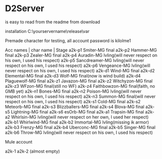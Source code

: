 # D2Server
is easy to read from the readme from download

installation
C:\yourservername\release\var

Premade character for testing, all account password is kilolme1

Acc names 	| char name			  | Stage
a2k-p1			Smiter-MG			final
a2k-p2			Hammer-MG			final
a2k-p3			Zealer-MG			final
a2k-p4			Auradin-MG			lvling(will never respect on his own, I used his respect)
a2k-p5			Sancdreamer-MG		lvling(will never respect on his own, I used his respect)
a2k-p6			Vengeance-MG		lvling(will never respect on his own, I used his respect)
a2k-d1			Wind-MG				final
a2k-d2			Elemental-MG		final
a2k-d3			Wolf-MG				final(now is wind build)
a2k-d4			Plaguewolf-MG		final
a2k-z1			Javazon-MG			final
a2k-z2			Witchyzon-MG		final
a2k-z3			WFzon-MG			final(still no WF)
a2k-z4			Faithbowzon-MG		final(faith, no GMB yet)
a2k-n1			Bones-MG			final
a2k-n2			Poison-MG			lvling(will never respect on his own, I used his respect)
a2k-n3			Summon-MG			final(will never respect on his own, I used his respect)
a2k-s1			Cold-MG				final
a2k-s2			Meteorb-MG			final
a2k-s3			Blizzballers-MG		final
a2k-s4			Blova-MG			final
a2k-s5			Lightning-MG		final
a2k-s6			esOrb-MG			final
a2k-a1			Trapsin-MG			final
a2k-a2			Whirlsin-MG			lvling(will never respect on her own, I used her respect)
a2k-b1			Whirlwind-MG		final
a2k-b2			Immortal-MG			lvling(missing ik armor)
a2k-b3			Frenzy-MG			final
a2k-b4			Uberconc-MG			final
a2k-b5			Singer-MG			final
a2k-b6			Throw-MG			lvling(will never respect on his own, I used his respect)

Mule account

a2k-1
a2k-2 (almost empty)
